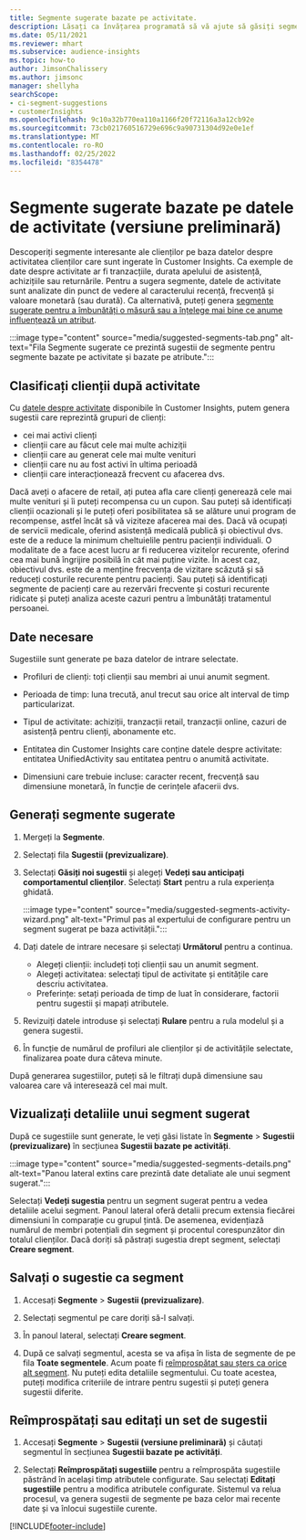 ```yaml
---
title: Segmente sugerate bazate pe activitate.
description: Lăsați ca învățarea programată să vă ajute să găsiți segmente noi și interesante pe baza activității clienților.
ms.date: 05/11/2021
ms.reviewer: mhart
ms.subservice: audience-insights
ms.topic: how-to
author: JimsonChalissery
ms.author: jimsonc
manager: shellyha
searchScope:
- ci-segment-suggestions
- customerInsights
ms.openlocfilehash: 9c10a32b770ea110a1166f20f72116a3a12cb92e
ms.sourcegitcommit: 73cb021760516729e696c9a90731304d92e0e1ef
ms.translationtype: MT
ms.contentlocale: ro-RO
ms.lasthandoff: 02/25/2022
ms.locfileid: "8354478"
---
```

# <a name="suggested-segments-based-on-activity-data-preview"></a>Segmente sugerate bazate pe datele de activitate (versiune preliminară)

Descoperiți segmente interesante ale clienților pe baza datelor despre activitatea clienților care sunt ingerate în Customer Insights. Ca exemple de date despre activitate ar fi tranzacțiile, durata apelului de asistență, achizițiile sau returnările. Pentru a sugera segmente, datele de activitate sunt analizate din punct de vedere al caracterului recență, frecvență și valoare monetară (sau durată). Ca alternativă, puteți genera [segmente sugerate pentru a îmbunătăți o măsură sau a înțelege mai bine ce anume influențează un atribut](suggested-segments.md).

:::image type="content" source="media/suggested-segments-tab.png" alt-text="Fila Segmente sugerate ce prezintă sugestii de segmente pentru segmente bazate pe activitate și bazate pe atribute.":::

## <a name="categorize-customers-by-activity"></a>Clasificați clienții după activitate

Cu [datele despre activitate](activities.md) disponibile în Customer Insights, putem genera sugestii care reprezintă grupuri de clienți:

- cei mai activi clienți 
- clienții care au făcut cele mai multe achiziții 
- clienții care au generat cele mai multe venituri 
- clienții care nu au fost activi în ultima perioadă 
- clienții care interacționează frecvent cu afacerea dvs.  

Dacă aveți o afacere de retail, ați putea afla care clienți generează cele mai multe venituri și îi puteți recompensa cu un cupon. Sau puteți să identificați clienții ocazionali și le puteți oferi posibilitatea să se alăture unui program de recompense, astfel încât să vă viziteze afacerea mai des.
Dacă vă ocupați de servicii medicale, oferind asistență medicală publică și obiectivul dvs. este de a reduce la minimum cheltuielile pentru pacienții individuali. O modalitate de a face acest lucru ar fi reducerea vizitelor recurente, oferind cea mai bună îngrijire posibilă în cât mai puține vizite. În acest caz, obiectivul dvs. este de a menține frecvența de vizitare scăzută și să reduceți costurile recurente pentru pacienți. Sau puteți să identificați segmente de pacienți care au rezervări frecvente și costuri recurente ridicate și puteți analiza aceste cazuri pentru a îmbunătăți tratamentul persoanei. 

## <a name="required-data"></a>Date necesare

Sugestiile sunt generate pe baza datelor de intrare selectate. 

- Profiluri de clienți: toți clienții sau membri ai unui anumit segment. 

- Perioada de timp: luna trecută, anul trecut sau orice alt interval de timp particularizat.

- Tipul de activitate: achiziții, tranzacții retail, tranzacții online, cazuri de asistență pentru clienți, abonamente etc.  

- Entitatea din Customer Insights care conține datele despre activitate: entitatea UnifiedActivity sau entitatea pentru o anumită activitate. 

- Dimensiuni care trebuie incluse: caracter recent, frecvență sau dimensiune monetară, în funcție de cerințele afacerii dvs.

## <a name="generate-suggested-segments"></a>Generați segmente sugerate

1. Mergeți la **Segmente**.

1. Selectați fila **Sugestii (previzualizare)**.

1. Selectați **Găsiți noi sugestii** și alegeți **Vedeți sau anticipați comportamentul clienților**. Selectați **Start** pentru a rula experiența ghidată.

   :::image type="content" source="media/suggested-segments-activity-wizard.png" alt-text="Primul pas al expertului de configurare pentru un segment sugerat pe baza activității.":::

1. Dați datele de intrare necesare și selectați **Următorul** pentru a continua.

   - Alegeți clienții: includeți toți clienții sau un anumit segment.
   - Alegeți activitatea: selectați tipul de activitate și entitățile care descriu activitatea.
   - Preferințe: setați perioada de timp de luat în considerare, factorii pentru sugestii și mapați atributele.

1. Revizuiți datele introduse și selectați **Rulare** pentru a rula modelul și a genera sugestii.

1. În funcție de numărul de profiluri ale clienților și de activitățile selectate, finalizarea poate dura câteva minute. 

După generarea sugestiilor, puteți să le filtrați după dimensiune sau valoarea care vă interesează cel mai mult. 

## <a name="view-details-of-a-suggested-segment"></a>Vizualizați detaliile unui segment sugerat

După ce sugestiile sunt generate, le veți găsi listate în **Segmente** > **Sugestii (previzualizare)** în secțiunea **Sugestii bazate pe activități**.

:::image type="content" source="media/suggested-segments-details.png" alt-text="Panou lateral extins care prezintă date detaliate ale unui segment sugerat.":::

Selectați **Vedeți sugestia** pentru un segment sugerat pentru a vedea detaliile acelui segment. Panoul lateral oferă detalii precum extensia fiecărei dimensiuni în comparație cu grupul țintă. De asemenea, evidențiază numărul de membri potențiali din segment și procentul corespunzător din totalul clienților. Dacă doriți să păstrați sugestia drept segment, selectați **Creare segment**.    

## <a name="save-a-suggestion-as-a-segment"></a>Salvați o sugestie ca segment

1. Accesați **Segmente** > **Sugestii (previzualizare)**.

1. Selectați segmentul pe care doriți să-l salvați. 

1. În panoul lateral, selectați **Creare segment**. 

1. După ce salvați segmentul, acesta se va afișa în lista de segmente de pe fila **Toate segmentele**. Acum poate fi [reîmprospătat sau șters ca orice alt segment](segments.md). Nu puteți edita detaliile segmentului. Cu toate acestea, puteți modifica criteriile de intrare pentru sugestii și puteți genera sugestii diferite.

## <a name="refresh-or-edit-a-set-of-suggestions"></a>Reîmprospătați sau editați un set de sugestii

1. Accesați **Segmente** > **Sugestii (versiune preliminară)** și căutați segmentul în secțiunea **Sugestii bazate pe activități**.

1. Selectați **Reîmprospătați sugestiile** pentru a reîmprospăta sugestiile păstrând în același timp atributele configurate. Sau selectați **Editați sugestiile** pentru a modifica atributele configurate. Sistemul va relua procesul, va genera sugestii de segmente pe baza celor mai recente date și va înlocui sugestiile curente.

[!INCLUDE[footer-include](../includes/footer-banner.md)]
